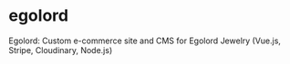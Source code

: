 # egolord
Egolord: Custom e-commerce site and CMS for Egolord Jewelry (Vue.js, Stripe, Cloudinary, Node.js)
